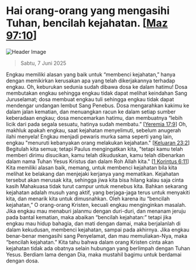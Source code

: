 
# Hai orang-orang yang mengasihi Tuhan, bencilah kejahatan. [[Maz 97:10](http://alkitab.sabda.org/?Maz%2097:10)]

![Header Image](https://alkitab.app/slice/sunrise.jpg)

> Sabtu, 7 Juni 2025

Engkau memiliki alasan yang baik untuk “membenci kejahatan,” hanya dengan memikirkan kerusakan apa yang telah dikerjakannya terhadap engkau. Oh, keburukan sedunia sudah dibawa dosa ke dalam hatimu! Dosa membutakan engkau sehingga engkau tidak dapat melihat keindahan Sang Juruselamat; dosa membuat engkau tuli sehingga engkau tidak dapat mendengar undangan lembut Sang Penebus. Dosa mengarahkan kakimu ke dalam jalan kematian, dan menuangkan racun ke dalam setiap sumber keberadaan engkau; dosa mencemarkan hatimu, dan membuatnya “lebih licik dari pada segala sesuatu, hatinya sudah membatu.” [[Yeremia 17:9](http://alkitab.sabda.org/?Yeremia%2017:9)] Oh, makhluk apakah engkau, saat kejahatan menyelimuti, sebelum anugerah ilahi menyela! Engkau menjadi pewaris murka sama seperti yang lain, engkau "menuruti kebanyakan orang melakukan kejahatan." [[Keluaran 23:2](http://alkitab.sabda.org/?Keluaran%2023:2)] Begitulah kita semua; tetapi Paulus mengingatkan kita, "tetapi kamu telah memberi dirimu disucikan, kamu telah dikuduskan, kamu telah dibenarkan dalam nama Tuhan Yesus Kristus dan dalam Roh Allah kita." [[1 Korintus 6:11](http://alkitab.sabda.org/?1%20Korintus%206:11)] Kita memiliki alasan baik, memang, untuk membenci kejahatan bila kita melihat ke belakang dan menjejaki kerjanya yang mematikan. Kejahatan tersebut akan merusak kita, sehingga jiwa kita bisa hilang kalau saja cinta kasih Mahakuasa tidak turut campur untuk menebus kita. Bahkan sekarang kejahatan adalah musuh yang aktif, yang berjaga-jaga terus untuk menyakiti kita, dan menarik kita untuk dimusnahkan. Oleh karena itu “bencilah kejahatan,” O orang-orang Kristen, kecuali engkau menginginkan masalah. Jika engkau mau menaburi jalanmu dengan duri-duri, dan menanam jeruju pada bantal kematian, maka abaikan “bencilah kejahatan:” tetapi jika engkau mau hidup bahagia, dan mati dengan damai, maka berjalanlah di dalam kekudusan, membenci kejahatan, sampai pada akhirnya. Jika engkau benar-benar mengasihi sang Penyelamat, dan mau memuliakan-Nya, maka “bencilah kejahatan.” Kita tahu bahwa dalam orang Kristen cinta akan kejahatan tidak ada obatnya selain hubungan yang berlimpah dengan Tuhan Yesus. Berdiam lama dengan Dia, maka mustahil bagimu untuk berdamai dengan dosa.
    